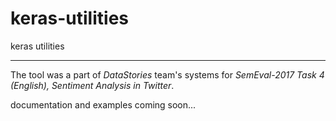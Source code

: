 # keras-utilities
keras utilities

---
The tool was a part of _DataStories_ team's systems for _SemEval-2017 Task 4 (English), Sentiment Analysis in Twitter_.

documentation and examples coming soon...